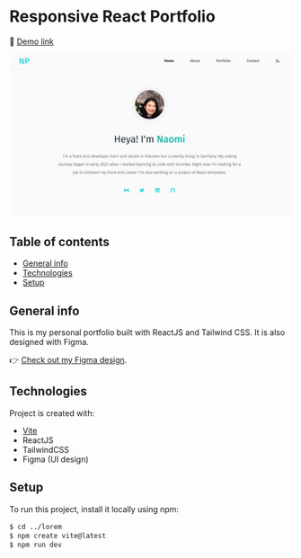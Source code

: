 # Responsive React Portfolio

🚀 [Demo link](https://naomi-pham.netlify.app/)

![Portfolio-Light](https://raw.githubusercontent.com/naomi-pham/naomi-portfolio/main/public/assets/Screenshot%202022-10-05%2015.54.46.png)

## Table of contents
* [General info](#general-info)
* [Technologies](#technologies)
* [Setup](#setup)

## General info
This is my personal portfolio built with ReactJS and Tailwind CSS. It is also designed with Figma. 

👉 [Check out my Figma design](https://www.figma.com/community/file/1156595998526618380). 
	
## Technologies
Project is created with:
* [Vite](https://vitejs.dev/guide/)
* ReactJS
* TailwindCSS
* Figma (UI design)
	
## Setup
To run this project, install it locally using npm:

```
$ cd ../lorem
$ npm create vite@latest 
$ npm run dev
```

